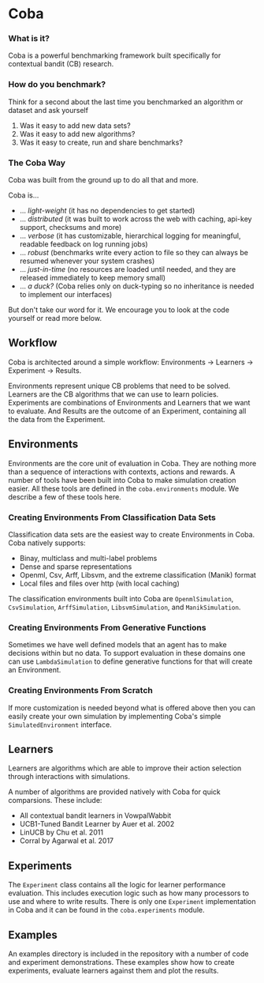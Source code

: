 # Coba

### What is it?

 Coba is a powerful benchmarking framework built specifically for contextual bandit (CB) research.

### How do you benchmark?

Think for a second about the last time you benchmarked an algorithm or dataset and ask yourself

 1. Was it easy to add new data sets?
 2. Was it easy to add new algorithms?
 3. Was it easy to create, run and share benchmarks?

### The Coba Way
 
 Coba was built from the ground up to do all that and more.
 
 Coba is...
 
 * ... *light-weight* (it has no dependencies to get started)
 * ... *distributed* (it was built to work across the web with caching, api-key support, checksums and more)
 * ... *verbose* (it has customizable, hierarchical logging for meaningful, readable feedback on log running jobs)
 * ... *robust* (benchmarks write every action to file so they can always be resumed whenever your system crashes)
 * ... *just-in-time* (no resources are loaded until needed, and they are released immediately to keep memory small)
 * ... *a duck?* (Coba relies only on duck-typing so no inheritance is needed to implement our interfaces)
 
 But don't take our word for it. We encourage you to look at the code yourself or read more below.
 
 ## Workflow
 
 Coba is architected around a simple workflow: Environments -> Learners -> Experiment -> Results.
 
 Environments represent unique CB problems that need to be solved. Learners are the CB algorithms that we can use to learn policies. Experiments are combinations of Environments and Learners that we want to evaluate. And Results are the outcome of an Experiment, containing all the data from the Experiment.
 
 ## Environments
 
 Environments are the core unit of evaluation in Coba. They are nothing more than a sequence of interactions with contexts, actions and rewards. A number of tools have been built into Coba to make simulation creation easier. All these tools are defined in the `coba.environments` module. We describe a few of these tools here.
 
 ### Creating Environments From Classification Data Sets
 
 Classification data sets are the easiest way to create Environments in Coba. Coba natively supports: 
 
 * Binay, multiclass and multi-label problems
 * Dense and sparse representations
 * Openml, Csv, Arff, Libsvm, and the extreme classification (Manik) format
 * Local files and files over http (with local caching)
 
 The classification environments built into Coba are `OpenmlSimulation`, `CsvSimulation`, `ArffSimulation`, `LibsvmSimulation`, and `ManikSimulation`.

 ### Creating Environments From Generative Functions
 
 Sometimes we have well defined models that an agent has to make decisions within but no data. To support evaluation in these domains one can use `LambdaSimulation` to define generative functions for that will create an Environment. 
 
 ### Creating Environments From Scratch
 
 If more customization is needed beyond what is offered above then you can easily create your own simulation by implementing Coba's simple `SimulatedEnvironment` interface.
 
 ## Learners
 
 Learners are algorithms which are able to improve their action selection through interactions with simulations.
 
 A number of algorithms are provided natively with Coba for quick comparsions. These include:
 
 * All contextual bandit learners in VowpalWabbit
 * UCB1-Tuned Bandit Learner by Auer et al. 2002
 * LinUCB by Chu et al. 2011
 * Corral by Agarwal et al. 2017

 
## Experiments
 
 The `Experiment` class contains all the logic for learner performance evaluation. This includes execution logic such as how many processors to use and where to write results. There is only one `Experiment` implementation in Coba and it can be found in the `coba.experiments` module.
  
 
 ## Examples
 
 An examples directory is included in the repository with a number of code and experiment demonstrations. These examples show how to create experiments, evaluate learners against them and plot the results.
